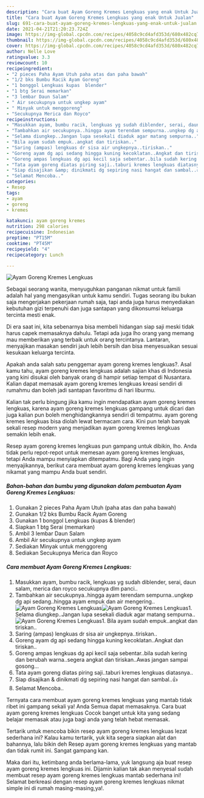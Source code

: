 ```yaml
---
description: "Cara buat Ayam Goreng Kremes Lengkuas yang enak Untuk Jualan"
title: "Cara buat Ayam Goreng Kremes Lengkuas yang enak Untuk Jualan"
slug: 691-cara-buat-ayam-goreng-kremes-lengkuas-yang-enak-untuk-jualan
date: 2021-04-21T21:20:23.724Z
image: https://img-global.cpcdn.com/recipes/4058c9cd4afd353d/680x482cq70/ayam-goreng-kremes-lengkuas-foto-resep-utama.jpg
thumbnail: https://img-global.cpcdn.com/recipes/4058c9cd4afd353d/680x482cq70/ayam-goreng-kremes-lengkuas-foto-resep-utama.jpg
cover: https://img-global.cpcdn.com/recipes/4058c9cd4afd353d/680x482cq70/ayam-goreng-kremes-lengkuas-foto-resep-utama.jpg
author: Nelle Love
ratingvalue: 3.3
reviewcount: 10
recipeingredient:
- "2 pieces Paha Ayam Utuh paha atas dan paha bawah"
- "1/2 bks Bumbu Racik Ayam Goreng"
- "1 bonggol Lengkuas kupas  blender"
- "1 btg Serai memarkan"
- "3 lembar Daun Salam"
- " Air secukupnya untuk ungkep ayam"
- " Minyak untuk menggoreng"
- "Secukupnya Merica dan Royco"
recipeinstructions:
- "Masukkan ayam, bumbu racik, lengkuas yg sudah diblender, serai, daun salam, merica dan royco secukupnya dlm panci.."
- "Tambahkan air secukupnya..hingga ayam terendam sempurna..ungkep dg api sedang..hingga ayam empuk dan air mengering.."
- "Selama diungkep..Jangan lupa sesekali diaduk agar matang sempurna.."
- "Bila ayam sudah empuk..angkat dan tiriskan.."
- "Saring (ampas) lengkuas dr sisa air ungkepnya..tiriskan.."
- "Goreng ayam dg api sedang hingga kuning kecoklatan..Angkat dan tiriskan.."
- "Goreng ampas lengkuas dg api kecil saja sebentar..bila sudah kering dan berubah warna..segera angkat dan tiriskan..Awas jangan sampai gosong..."
- "Tata ayam goreng diatas piring saji..taburi kremes lengkuas diatasnya.."
- "Siap disajikan &amp; dinikmati dg sepiring nasi hangat dan sambal..👍"
- "Selamat Mencoba.."
categories:
- Resep
tags:
- ayam
- goreng
- kremes

katakunci: ayam goreng kremes 
nutrition: 298 calories
recipecuisine: Indonesian
preptime: "PT15M"
cooktime: "PT45M"
recipeyield: "4"
recipecategory: Lunch

---
```



![Ayam Goreng Kremes Lengkuas](https://img-global.cpcdn.com/recipes/4058c9cd4afd353d/680x482cq70/ayam-goreng-kremes-lengkuas-foto-resep-utama.jpg)

Sebagai seorang wanita, menyuguhkan panganan nikmat untuk famili adalah hal yang mengasyikan untuk kamu sendiri. Tugas seorang ibu bukan saja mengerjakan pekerjaan rumah saja, tapi anda juga harus menyediakan kebutuhan gizi terpenuhi dan juga santapan yang dikonsumsi keluarga tercinta mesti enak.

Di era  saat ini, kita sebenarnya bisa membeli hidangan siap saji meski tidak harus capek memasaknya dahulu. Tetapi ada juga lho orang yang memang mau memberikan yang terbaik untuk orang tercintanya. Lantaran, menyajikan masakan sendiri jauh lebih bersih dan bisa menyesuaikan sesuai kesukaan keluarga tercinta. 



Apakah anda salah satu penggemar ayam goreng kremes lengkuas?. Asal kamu tahu, ayam goreng kremes lengkuas adalah sajian khas di Indonesia yang kini disukai oleh banyak orang di hampir setiap tempat di Nusantara. Kalian dapat memasak ayam goreng kremes lengkuas kreasi sendiri di rumahmu dan boleh jadi santapan favoritmu di hari liburmu.

Kalian tak perlu bingung jika kamu ingin mendapatkan ayam goreng kremes lengkuas, karena ayam goreng kremes lengkuas gampang untuk dicari dan juga kalian pun boleh menghidangkannya sendiri di tempatmu. ayam goreng kremes lengkuas bisa diolah lewat bermacam cara. Kini pun telah banyak sekali resep modern yang menjadikan ayam goreng kremes lengkuas semakin lebih enak.

Resep ayam goreng kremes lengkuas pun gampang untuk dibikin, lho. Anda tidak perlu repot-repot untuk memesan ayam goreng kremes lengkuas, tetapi Anda mampu menyiapkan ditempatmu. Bagi Anda yang ingin menyajikannya, berikut cara membuat ayam goreng kremes lengkuas yang nikamat yang mampu Anda buat sendiri.

<!--inarticleads1-->

##### Bahan-bahan dan bumbu yang digunakan dalam pembuatan Ayam Goreng Kremes Lengkuas:

1. Gunakan 2 pieces Paha Ayam Utuh (paha atas dan paha bawah)
1. Gunakan 1/2 bks Bumbu Racik Ayam Goreng
1. Gunakan 1 bonggol Lengkuas (kupas &amp; blender)
1. Siapkan 1 btg Serai (memarkan)
1. Ambil 3 lembar Daun Salam
1. Ambil  Air secukupnya untuk ungkep ayam
1. Sediakan  Minyak untuk menggoreng
1. Sediakan Secukupnya Merica dan Royco




<!--inarticleads2-->

##### Cara membuat Ayam Goreng Kremes Lengkuas:

1. Masukkan ayam, bumbu racik, lengkuas yg sudah diblender, serai, daun salam, merica dan royco secukupnya dlm panci..
1. Tambahkan air secukupnya..hingga ayam terendam sempurna..ungkep dg api sedang..hingga ayam empuk dan air mengering..
<img src="https://img-global.cpcdn.com/steps/5e83b5fbc47913bd/160x128cq70/ayam-goreng-kremes-lengkuas-langkah-memasak-2-foto.jpg" alt="Ayam Goreng Kremes Lengkuas"><img src="https://img-global.cpcdn.com/steps/c4723c4b6abdc450/160x128cq70/ayam-goreng-kremes-lengkuas-langkah-memasak-2-foto.jpg" alt="Ayam Goreng Kremes Lengkuas">1. Selama diungkep..Jangan lupa sesekali diaduk agar matang sempurna..
<img src="https://img-global.cpcdn.com/steps/2fb2592c27cff5a3/160x128cq70/ayam-goreng-kremes-lengkuas-langkah-memasak-3-foto.jpg" alt="Ayam Goreng Kremes Lengkuas">1. Bila ayam sudah empuk..angkat dan tiriskan..
1. Saring (ampas) lengkuas dr sisa air ungkepnya..tiriskan..
1. Goreng ayam dg api sedang hingga kuning kecoklatan..Angkat dan tiriskan..
1. Goreng ampas lengkuas dg api kecil saja sebentar..bila sudah kering dan berubah warna..segera angkat dan tiriskan..Awas jangan sampai gosong...
1. Tata ayam goreng diatas piring saji..taburi kremes lengkuas diatasnya..
1. Siap disajikan &amp; dinikmati dg sepiring nasi hangat dan sambal..👍
1. Selamat Mencoba..




Ternyata cara membuat ayam goreng kremes lengkuas yang mantab tidak ribet ini gampang sekali ya! Anda Semua dapat memasaknya. Cara buat ayam goreng kremes lengkuas Cocok banget untuk kita yang sedang belajar memasak atau juga bagi anda yang telah hebat memasak.

Tertarik untuk mencoba bikin resep ayam goreng kremes lengkuas lezat sederhana ini? Kalau kamu tertarik, yuk kita segera siapkan alat dan bahannya, lalu bikin deh Resep ayam goreng kremes lengkuas yang mantab dan tidak rumit ini. Sangat gampang kan. 

Maka dari itu, ketimbang anda berlama-lama, yuk langsung aja buat resep ayam goreng kremes lengkuas ini. Dijamin kalian tak akan menyesal sudah membuat resep ayam goreng kremes lengkuas mantab sederhana ini! Selamat berkreasi dengan resep ayam goreng kremes lengkuas nikmat simple ini di rumah masing-masing,ya!.

